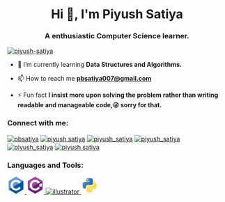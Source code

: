 <h1 align="center">Hi 👋, I'm Piyush Satiya</h1>
<h3 align="center">A enthusiastic Computer Science learner.</h3>

<p align="left"> <a href="https://github.com/ryo-ma/github-profile-trophy"><img src="https://github-profile-trophy.vercel.app/?username=piyush-satiya" alt="piyush-satiya" /></a> </p>

- 🌱 I’m currently learning **Data Structures and Algorithms.**

- 📫 How to reach me **pbsatiya007@gmail.com**

- ⚡ Fun fact **I insist more upon solving the problem rather than writing readable and manageable code,😜 sorry for that.**

<h3 align="left">Connect with me:</h3>
<p align="left">
<a href="https://twitter.com/pbsatiya" target="blank"><img align="center" src="https://raw.githubusercontent.com/rahuldkjain/github-profile-readme-generator/master/src/images/icons/Social/twitter.svg" alt="pbsatiya" height="30" width="40" /></a>
<a href="https://linkedin.com/in/piyush satiya" target="blank"><img align="center" src="https://raw.githubusercontent.com/rahuldkjain/github-profile-readme-generator/master/src/images/icons/Social/linked-in-alt.svg" alt="piyush satiya" height="30" width="40" /></a>
<a href="https://www.codechef.com/users/piyush_satiya" target="blank"><img align="center" src="https://cdn.jsdelivr.net/npm/simple-icons@3.1.0/icons/codechef.svg" alt="piyush_satiya" height="30" width="40" /></a>
<a href="https://codeforces.com/profile/piyush_satiya" target="blank"><img align="center" src="https://raw.githubusercontent.com/rahuldkjain/github-profile-readme-generator/master/src/images/icons/Social/codeforces.svg" alt="piyush_satiya" height="30" width="40" /></a>
<a href="https://www.leetcode.com/piyush_satiya" target="blank"><img align="center" src="https://raw.githubusercontent.com/rahuldkjain/github-profile-readme-generator/master/src/images/icons/Social/leet-code.svg" alt="piyush_satiya" height="30" width="40" /></a>
<a href="https://auth.geeksforgeeks.org/user/piyush satiya" target="blank"><img align="center" src="https://raw.githubusercontent.com/rahuldkjain/github-profile-readme-generator/master/src/images/icons/Social/geeks-for-geeks.svg" alt="piyush satiya" height="30" width="40" /></a>
</p>

<h3 align="left">Languages and Tools:</h3>
<p align="left"> <a href="https://www.cprogramming.com/" target="_blank" rel="noreferrer"> <img src="https://raw.githubusercontent.com/devicons/devicon/master/icons/c/c-original.svg" alt="c" width="40" height="40"/> </a> <a href="https://www.w3schools.com/cs/" target="_blank" rel="noreferrer"> <img src="https://raw.githubusercontent.com/devicons/devicon/master/icons/csharp/csharp-original.svg" alt="csharp" width="40" height="40"/> </a> <a href="https://www.adobe.com/in/products/illustrator.html" target="_blank" rel="noreferrer"> <img src="https://www.vectorlogo.zone/logos/adobe_illustrator/adobe_illustrator-icon.svg" alt="illustrator" width="40" height="40"/> </a> <a href="https://www.python.org" target="_blank" rel="noreferrer"> <img src="https://raw.githubusercontent.com/devicons/devicon/master/icons/python/python-original.svg" alt="python" width="40" height="40"/> </a> </p>

